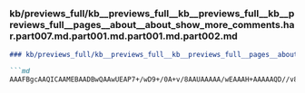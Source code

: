 ### kb/previews_full/kb__previews_full__kb__previews_full__kb__previews_full__pages__about__about_show_more_comments.har.part007.md.part001.md.part001.md.part002.md

```md
### kb/previews_full/kb__previews_full__kb__previews_full__pages__about__about_show_more_comments.har.part007.md.part001.md.part001.md (part 002)

```md
AAAFBgcAAQICAAMEBAADBwQAAwUEAP7+/wD9+/0A+v/8AAUAAAAA/wEAAAH+AAAAAQD//v8AAP4AAPv5/AD+/wEA+/r/APr6/gDz8fYABwf+AAAAAQD///4AAQE
```

```

```

